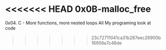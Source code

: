 <<<<<<< HEAD
0x0B-malloc_free
=======
0x04. C - More functions, more nested loops
All My programing look at code
>>>>>>> 23c72711041ca31b287eec26900b16958a7c48de
